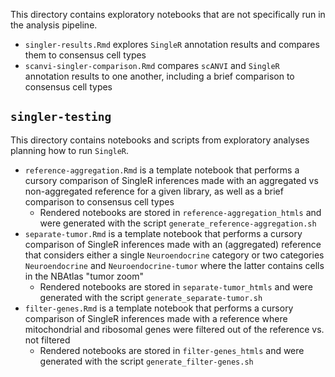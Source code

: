 This directory contains exploratory notebooks that are not specifically run in the analysis pipeline.


* `singler-results.Rmd` explores `SingleR` annotation results and compares them to consensus cell types
* `scanvi-singler-comparison.Rmd` compares `scANVI` and `SingleR` annotation results to one another, including a brief comparison to consensus cell types


## `singler-testing`

This directory contains notebooks and scripts from exploratory analyses planning how to run `SingleR`.

* `reference-aggregation.Rmd` is a template notebook that performs a cursory comparison of SingleR inferences made with an aggregated vs non-aggregated reference for a given library, as well as a brief comparison to consensus cell types
  * Rendered notebooks are stored in `reference-aggregation_htmls` and were generated with the script `generate_reference-aggregation.sh`
* `separate-tumor.Rmd` is a template notebook that performs a cursory comparison of SingleR inferences made with an (aggregated) reference that considers either a single `Neuroendocrine` category or two categories `Neuroendocrine` and `Neuroendocrine-tumor` where the latter contains cells in the NBAtlas "tumor zoom"
  * Rendered notebooks are stored in `separate-tumor_htmls` and were generated with the script `generate_separate-tumor.sh`
* `filter-genes.Rmd` is a template notebook that performs a cursory comparison of SingleR inferences made with a reference where mitochondrial and ribosomal genes were filtered out of the reference vs. not filtered
  * Rendered notebooks are stored in `filter-genes_htmls` and were generated with the script `generate_filter-genes.sh`

